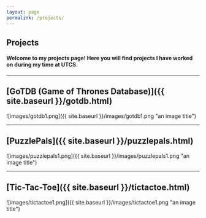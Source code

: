 ```yaml
---
layout: page
permalink: /projects/
---
```


## Projects

#### Welcome to my projects page! Here you will find projects I have worked on during my time at UTCS. 

****

## [GoTDB (Game of Thrones Database)]({{ site.baseurl }}/gotdb.html)
![images/gotdb1.png]({{ site.baseurl }}/images/gotdb1.png "an image title")

****

## [PuzzlePals]({{ site.baseurl }}/puzzlepals.html)
![images/puzzlepals1.png]({{ site.baseurl }}/images/puzzlepals1.png "an image title")

****

## [Tic-Tac-Toe]({{ site.baseurl }}/tictactoe.html)
![images/tictactoe1.png]({{ site.baseurl }}/images/tictactoe1.png "an image title")